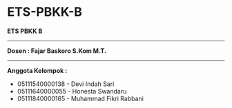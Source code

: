 # ETS-PBKK-B

**ETS PBKK B**
** **

**Dosen : Fajar Baskoro S.Kom M.T.**
** **

**Anggota Kelompok :**

- 05111540000138  -  Devi Indah Sari
- 05111640000055  -  Honesta Swandaru 
- 05111840000165  -  Muhammad Fikri Rabbani
